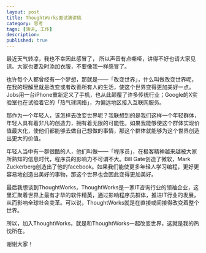 ```yaml
---
layout: post
title: ThoughtWorks面试演讲稿
category: 思考
tags: [演讲, 工作]
description:
published: true
---
```


最近天气转凉，我也不幸因此感冒了， 所以声音有点嘶哑，讲得不好也请大家见谅。大家也要及时添加衣服，不要像我一样感冒了。

也许每个人都曾经有一个梦想，那就是——「改变世界」，什么叫做改变世界呢，在我的理解里就是改变或者改善所有人的生活，使这个世界变得更加美好一点。Jobs用一台iPhone重新定义了手机，也从此颠覆了许多传统行业；Google的X实验室也在试验着它的「热气球网络」，为偏远地区接入互联网服务。

那作为一个年轻人，该怎样去改变世界呢？我联想到的是我们这样一个年轻群体，年轻人具有着非凡的创造力，拥有着无限的可能性。如果我能够使这个群体实现价值最大化，使他们都能够去做自己想做的事情，那这个群体就能够为这个世界创造出更大的价值。

年轻人当中有一群很酷的人，他们叫做——「程序员」，在极客精神越来越被大家所熟知的信息时代，程序员的影响力不可谓不大。Bill Gate创造了微软，Mark Zuckerberg创造出了他的facebook。如果我们能使更多年轻人学习编程，更好更容易地创造出美好的事物，那这个世界也会因此变得更加美好。

最后我想谈到ThoughtWorks，ThoughtWorks是一家IT咨询行业的领袖企业，这里汇聚着世界上最有才华的软件精英，通过影响程序员群体，推进IT行业的发展，从而影响全球社会变革。可以说，ThoughtWorks就是在直接或间接得改变着整个世界。

所以，加入ThoughtWorks，就是和ThoughtWorks一起改变世界，这就是我的热忱所在。

谢谢大家！
